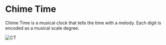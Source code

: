 # Chime Time
Chime Time is a musical clock that tells the time with a melody. Each digit is encoded as a musical scale degree.

![CT](https://github.com/p42ul/chimetime/assets/2514777/61ecade6-65ef-422e-b044-848d13b233fe)
